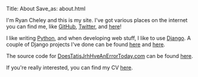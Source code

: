 Title: About
Save_as: about.html

I'm Ryan Cheley and this is my site. I've got various places on the internet you can find me, like [GitHub](https://github.com/ryancheley), [Twitter](https://twitter.com/ryancheley), and [here](/)!

I like writing [Python](https://www.python.org), and when developing web stuff, I like to use [Django](https://www.djangoproject.com). A couple of Django projects I've done can be found [here](https://stadiatracker.com/Pages/home) and [here](https://doestatisjrhaveanerrortoday.com). 

The source code for [DoesTatisJrhHveAnErrorToday.com](https://doestatisjrhaveanerrortoday.com) can be found [here](https://github.com/ryancheley/tatis). 

If you're really interested, you can find my CV [here](https://www.ryancheley.com/curriculum-vitae.html). 